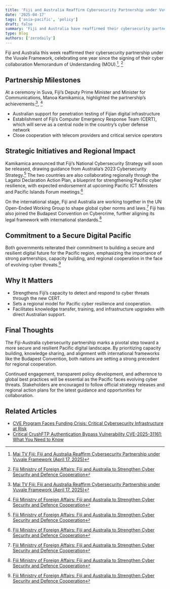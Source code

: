 ```yaml
---
title: 'Fiji and Australia Reaffirm Cybersecurity Partnership under Vuvale Framework'
date: '2025-04-17'
tags: ['asia-pacific', 'policy']
draft: false
summary: 'Fiji and Australia have reaffirmed their cybersecurity partnership under the Vuvale Framework, marking one year since the signing of their cyber collaboration MOU and announcing new steps to strengthen Fiji’s digital defenses.'
type: Blog
authors: ['zerodaily']
---
```


Fiji and Australia this week reaffirmed their cybersecurity partnership under the Vuvale Framework, celebrating one year since the signing of their cyber collaboration Memorandum of Understanding (MOU).[^1], [^2]

## Partnership Milestones

At a ceremony in Suva, Fiji’s Deputy Prime Minister and Minister for Communications, Manoa Kamikamica, highlighted the partnership’s achievements:[^1], [^2]

- Australian support for penetration testing of Fijian digital infrastructure
- Establishment of Fiji’s Computer Emergency Response Team (CERT), which will serve as a central node in the country’s cyber defense network
- Close cooperation with telecom providers and critical service operators

## Strategic Initiatives and Regional Impact

Kamikamica announced that Fiji’s National Cybersecurity Strategy will soon be released, drawing guidance from Australia’s 2023 Cybersecurity Strategy.[^2] The two countries are also collaborating regionally through the Lagatoi Declaration Action Plan, a blueprint for strengthening Pacific cyber resilience, with expected endorsement at upcoming Pacific ICT Ministers and Pacific Islands Forum meetings.[^2]

On the international stage, Fiji and Australia are working together in the UN Open-Ended Working Group to shape global cyber norms and laws.[^2] Fiji has also joined the Budapest Convention on Cybercrime, further aligning its legal framework with international standards.[^2]

## Commitment to a Secure Digital Pacific

Both governments reiterated their commitment to building a secure and resilient digital future for the Pacific region, emphasizing the importance of strong partnerships, capacity building, and regional cooperation in the face of evolving cyber threats.[^2]

## Why It Matters

- Strengthens Fiji’s capacity to detect and respond to cyber threats through the new CERT.
- Sets a regional model for Pacific cyber resilience and cooperation.
- Facilitates knowledge transfer, training, and infrastructure upgrades with direct Australian support.

## Final Thoughts

The Fiji-Australia cybersecurity partnership marks a pivotal step toward a more secure and resilient Pacific digital landscape. By prioritizing capacity building, knowledge sharing, and alignment with international frameworks like the Budapest Convention, both nations are setting a strong precedent for regional cooperation.

Continued engagement, transparent policy development, and adherence to global best practices will be essential as the Pacific faces evolving cyber threats. Stakeholders are encouraged to follow official strategy releases and regional action plans for the latest guidance and opportunities for collaboration.

## Related Articles

- [CVE Program Faces Funding Crisis: Critical Cybersecurity Infrastructure at Risk](/blog/2025-04-16-cve-program-funding-crisis)
- [Critical CrushFTP Authentication Bypass Vulnerability CVE-2025-31161: What You Need to Know](/blog/2025-04-13-crushftp-vulnerability)

[^1]: [Mai TV Fiji: Fiji and Australia Reaffirm Cybersecurity Partnership under Vuvale Framework (April 17, 2025)](https://maitvfiji.com/fiji-and-australia-reaffirm-cybersecurity-partnership-under-vuvale-framework/)
[^2]: [Fiji Ministry of Foreign Affairs: Fiji and Australia to Strengthen Cyber Security and Defence Cooperation](https://www.foreignaffairs.gov.fj/fiji-and-australia-to-strengthen-cyber-security-and-defence-cooperation/)
